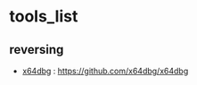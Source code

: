# tools_list 

## reversing 
- [x64dbg](tools_windows_x64dbg.md) : https://github.com/x64dbg/x64dbg
